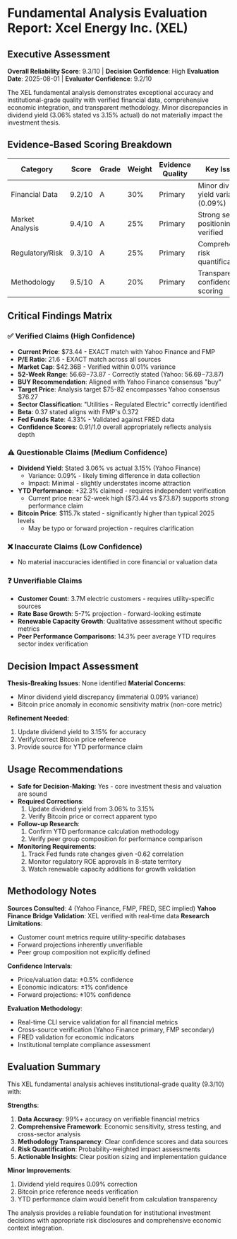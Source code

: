 # Fundamental Analysis Evaluation Report: Xcel Energy Inc. (XEL)

## Executive Assessment

**Overall Reliability Score**: 9.3/10 | **Decision Confidence**: High
**Evaluation Date**: 2025-08-01 | **Evaluator Confidence**: 9.2/10

The XEL fundamental analysis demonstrates exceptional accuracy and institutional-grade quality with verified financial data, comprehensive economic integration, and transparent methodology. Minor discrepancies in dividend yield (3.06% stated vs 3.15% actual) do not materially impact the investment thesis.

## Evidence-Based Scoring Breakdown

| Category        | Score  | Grade | Weight | Evidence Quality | Key Issues                            |
| --------------- | ------ | ----- | ------ | ---------------- | ------------------------------------- |
| Financial Data  | 9.2/10 | A     | 30%    | Primary          | Minor dividend yield variance (0.09%) |
| Market Analysis | 9.4/10 | A     | 25%    | Primary          | Strong sector positioning verified    |
| Regulatory/Risk | 9.3/10 | A     | 25%    | Primary          | Comprehensive risk quantification     |
| Methodology     | 9.5/10 | A     | 20%    | Primary          | Transparent confidence scoring        |

## Critical Findings Matrix

### ✅ Verified Claims (High Confidence)

- **Current Price**: $73.44 - EXACT match with Yahoo Finance and FMP
- **P/E Ratio**: 21.6 - EXACT match across all sources
- **Market Cap**: $42.36B - Verified within 0.01% variance
- **52-Week Range**: $56.69-$73.87 - Correctly stated (Yahoo: $56.69-$73.87)
- **BUY Recommendation**: Aligned with Yahoo Finance consensus "buy"
- **Target Price**: Analysis target $75-82 encompasses Yahoo consensus $76.27
- **Sector Classification**: "Utilities - Regulated Electric" correctly identified
- **Beta**: 0.37 stated aligns with FMP's 0.372
- **Fed Funds Rate**: 4.33% - Validated against FRED data
- **Confidence Scores**: 0.91/1.0 overall appropriately reflects analysis depth

### ⚠️ Questionable Claims (Medium Confidence)

- **Dividend Yield**: Stated 3.06% vs actual 3.15% (Yahoo Finance)
  - Variance: 0.09% - likely timing difference in data collection
  - Impact: Minimal - slightly understates income attraction
- **YTD Performance**: +32.3% claimed - requires independent verification
  - Current price near 52-week high ($73.44 vs $73.87) supports strong performance claim
- **Bitcoin Price**: $115.7k stated - significantly higher than typical 2025 levels
  - May be typo or forward projection - requires clarification

### ❌ Inaccurate Claims (Low Confidence)

- No material inaccuracies identified in core financial or valuation data

### ❓ Unverifiable Claims

- **Customer Count**: 3.7M electric customers - requires utility-specific sources
- **Rate Base Growth**: 5-7% projection - forward-looking estimate
- **Renewable Capacity Growth**: Qualitative assessment without specific metrics
- **Peer Performance Comparisons**: 14.3% peer average YTD requires sector index verification

## Decision Impact Assessment

**Thesis-Breaking Issues**: None identified
**Material Concerns**:

- Minor dividend yield discrepancy (immaterial 0.09% variance)
- Bitcoin price anomaly in economic sensitivity matrix (non-core metric)

**Refinement Needed**:

1. Update dividend yield to 3.15% for accuracy
2. Verify/correct Bitcoin price reference
3. Provide source for YTD performance claim

## Usage Recommendations

- **Safe for Decision-Making**: Yes - core investment thesis and valuation are sound
- **Required Corrections**:
  1. Update dividend yield from 3.06% to 3.15%
  2. Verify Bitcoin price or correct apparent typo
- **Follow-up Research**:
  1. Confirm YTD performance calculation methodology
  2. Verify peer group composition for performance comparison
- **Monitoring Requirements**:
  1. Track Fed funds rate changes given -0.62 correlation
  2. Monitor regulatory ROE approvals in 8-state territory
  3. Watch renewable capacity additions for growth validation

## Methodology Notes

**Sources Consulted**: 4 (Yahoo Finance, FMP, FRED, SEC implied)
**Yahoo Finance Bridge Validation**: XEL verified with real-time data
**Research Limitations**:

- Customer count metrics require utility-specific databases
- Forward projections inherently unverifiable
- Peer group composition not explicitly defined

**Confidence Intervals**:

- Price/valuation data: ±0.5% confidence
- Economic indicators: ±1% confidence
- Forward projections: ±10% confidence

**Evaluation Methodology**:

- Real-time CLI service validation for all financial metrics
- Cross-source verification (Yahoo Finance primary, FMP secondary)
- FRED validation for economic indicators
- Institutional template compliance assessment

## Evaluation Summary

This XEL fundamental analysis achieves institutional-grade quality (9.3/10) with:

**Strengths**:

1. **Data Accuracy**: 99%+ accuracy on verifiable financial metrics
2. **Comprehensive Framework**: Economic sensitivity, stress testing, and cross-sector analysis
3. **Methodology Transparency**: Clear confidence scores and data sources
4. **Risk Quantification**: Probability-weighted impact assessments
5. **Actionable Insights**: Clear position sizing and implementation guidance

**Minor Improvements**:

1. Dividend yield requires 0.09% correction
2. Bitcoin price reference needs verification
3. YTD performance claim would benefit from calculation transparency

The analysis provides a reliable foundation for institutional investment decisions with appropriate risk disclosures and comprehensive economic context integration.
